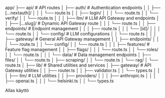 app/
├── api/ # API routes
│ ├── auth/ # Authentication endpoints
│ │ ├── [...nextauth]/
│ │ │ └── route.ts
│ │ ├── login/
│ │ │ └── route.ts
│ │ └── verify/
│ │ └── route.ts
│ │
│ ├── llm/ # LLM API Gateway and endpoints
│ │ ├── [...slug]/ # Dynamic API Gateway route
│ │ │ └── route.ts
│ │ ├── endpoints/ # Endpoint management
│ │ │ ├── route.ts
│ │ │ └── [id]/
│ │ │ └── route.ts
│ │ └── config/ # LLM configurations
│ │ └── route.ts
│ │
│ ├── gateway/ # General API Gateway management
│ │ ├── endpoints/
│ │ │ └── route.ts
│ │ └── config/
│ │ └── route.ts
│ │
│ ├── features/ # Feature flag management
│ │ ├── flags/
│ │ │ └── route.ts
│ │ └── roles/
│ │ └── route.ts
│ │
│ └── data/ # Data management endpoints
│ ├── files/
│ │ └── route.ts
│ ├── scraping/
│ │ └── route.ts
│ └── rag/
│ └── route.ts
│
├── lib/ # Shared utilities and services
│ ├── gateway/ # API Gateway utilities
│ │ ├── router.ts
│ │ ├── validator.ts
│ │ └── types.ts
│ │
│ ├── llm/ # LLM utilities
│ │ ├── providers/
│ │ │ ├── anthropic.ts
│ │ │ ├── openai.ts
│ │ │ └── helsinki.ts
│ │ └── types.ts

Allas käyttö

